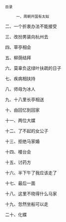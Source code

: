     目录 

         一、周朝开国有太姒

 二、一个折衷办法不能接受

 三、改扮男装向杭州去

 四、草亭相会

 五、柳荫结拜

 六、莫辜负这绿叶扶疏的日子

 七、疾病相扶持

 八、师母为冰人

 九、十八里长亭相送

 十、由回忆到回家

 十一、两位大媒

 十二、了不起的女公子

 十三、拒绝马家婚

 十四、楼台会

 十五、讨药方

 十六、半下午了我应该走了

 十七、最后一面

 十八、这里不晓得什么马家

 十九、忽然坐船可以走

 二十、化蝶 

